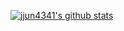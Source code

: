 [![jjun4341's github stats](https://github-readme-stats.vercel.app/api?username=jjun4341)](https://github.com/jjun4341)
